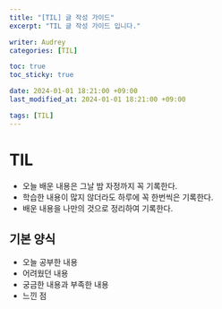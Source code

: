 ```yaml
---
title: "[TIL] 글 작성 가이드"
excerpt: "TIL 글 작성 가이드 입니다."

writer: Audrey
categories: [TIL]

toc: true
toc_sticky: true

date: 2024-01-01 18:21:00 +09:00
last_modified_at: 2024-01-01 18:21:00 +09:00

tags: [TIL]
---
```


# TIL
- 오늘 배운 내용은 그날 밤 자정까지 꼭 기록한다.
- 학습한 내용이 많지 않더라도 하루에 꼭 한번씩은 기록한다.
- 배운 내용을 나만의 것으로 정리하여 기록한다.

## 기본 양식
- 오늘 공부한 내용
- 어려웠던 내용
- 궁금한 내용과 부족한 내용
- 느낀 점